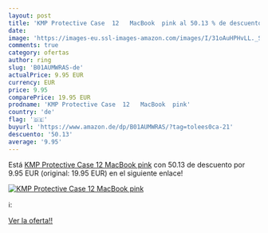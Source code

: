 ```yaml
---
layout: post
title: 'KMP Protective Case  12   MacBook  pink al 50.13 % de descuento'
date: 
image: 'https://images-eu.ssl-images-amazon.com/images/I/31oAuHPHvLL._SL200_.jpg'
comments: true
category: ofertas
author: ring
slug: 'B01AUMWRAS-de'
actualPrice: 9.95 EUR
currency: EUR
price: 9.95
comparePrice: 19.95 EUR
prodname: 'KMP Protective Case  12   MacBook  pink'
country: 'de'
flag: '🇩🇪'
buyurl: 'https://www.amazon.de/dp/B01AUMWRAS/?tag=tolees0ca-21'
descuento: '50.13'
average: '9.95'
---
```


Está [KMP Protective Case  12   MacBook  pink](https://www.amazon.de/dp/B01AUMWRAS/?tag=tolees0ca-21) con 50.13 de descuento por 9.95 EUR (original: 19.95 EUR) en el siguiente enlace!

[![KMP Protective Case  12   MacBook  pink](https://images-eu.ssl-images-amazon.com/images/I/31oAuHPHvLL._SL200_.jpg)](https://www.amazon.de/dp/B01AUMWRAS/?tag=tolees0ca-21)

ℹ️:


[Ver la oferta!!](https://www.amazon.de/dp/B01AUMWRAS/?tag=tolees0ca-21)
